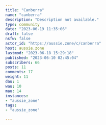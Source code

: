```yaml
---
title: "Canberra" 
name: "canberra"
description: "Description not available."
type: community
date: "2023-06-19 11:35:06"
draft: false
nsfw: false
actor_id: "https://aussie.zone/c/canberra"
host: aussie.zone
lastmod: "2023-06-18 15:29:18"
published: "2023-06-10 02:45:04"
subscribers: 66
posts: 11
comments: 17
weight: 11
dau: 1
wau: 10
mau: 14
instances:
- "aussie_zone"
tags: 
- "aussie_zone"

---
```

